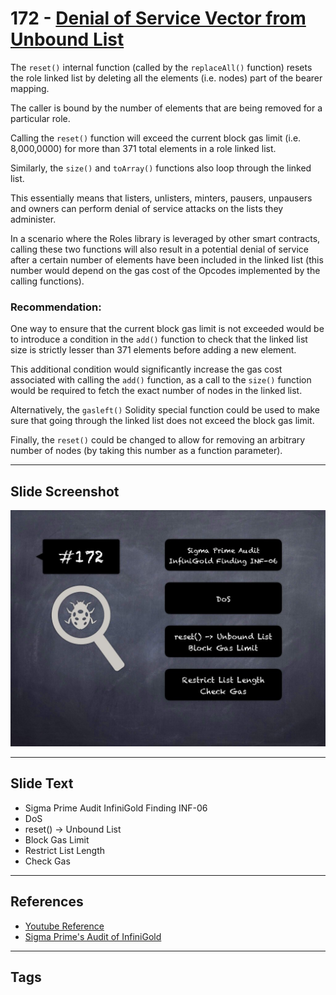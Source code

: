 
# 172 - [Denial of Service Vector from Unbound List](./Denial%20of%20Service%20Vector%20from%20Unbound%20List.md)

The `reset()` internal function (called by the `replaceAll()` function) resets the role linked list by deleting all the elements (i.e. nodes) part of the bearer mapping. 

The caller is bound by the number of elements that are being removed for a particular role. 

Calling the `reset()` function will exceed the current block gas limit (i.e. 8,000,0000) for more than 371 total elements in a role linked list. 

Similarly, the `size()` and `toArray()` functions also loop through the linked list. 

This essentially means that listers, unlisters, minters, pausers, unpausers and owners can perform denial of service attacks on the lists they administer. 

In a scenario where the Roles library is leveraged by other smart contracts, calling these two functions will also result in a potential denial of service after a certain number of elements have been included in the linked list (this number would depend on the gas cost of the Opcodes implemented by the calling functions).

### Recommendation:
One way to ensure that the current block gas limit is not exceeded would be to introduce a condition in the `add()` function to check that the linked list size is strictly lesser than 371 elements before adding a new element. 

This additional condition would significantly increase the gas cost associated with calling the `add()` function, as a call to the `size()` function would be required to fetch the exact number of nodes in the linked list. 

Alternatively, the `gasleft()` Solidity special function could be used to make sure that going through the linked list does not exceed the block gas limit. 

Finally, the `reset()` could be changed to allow for removing an arbitrary number of nodes (by taking this number as a function parameter).
___
## Slide Screenshot
![172.jpg](../../images/8.%20Audit%20Findings%20201/172.jpg)
___
## Slide Text
- Sigma Prime Audit InfiniGold Finding INF-06
- DoS
- reset() -> Unbound List
- Block Gas Limit
- Restrict List Length
- Check Gas
___
## References
- [Youtube Reference](https://youtu.be/poxzr4-srn0?t=677)
- [Sigma Prime's Audit of InfiniGold](https://github.com/sigp/public-audits/raw/master/infinigold/review.pdf)
___
## Tags
